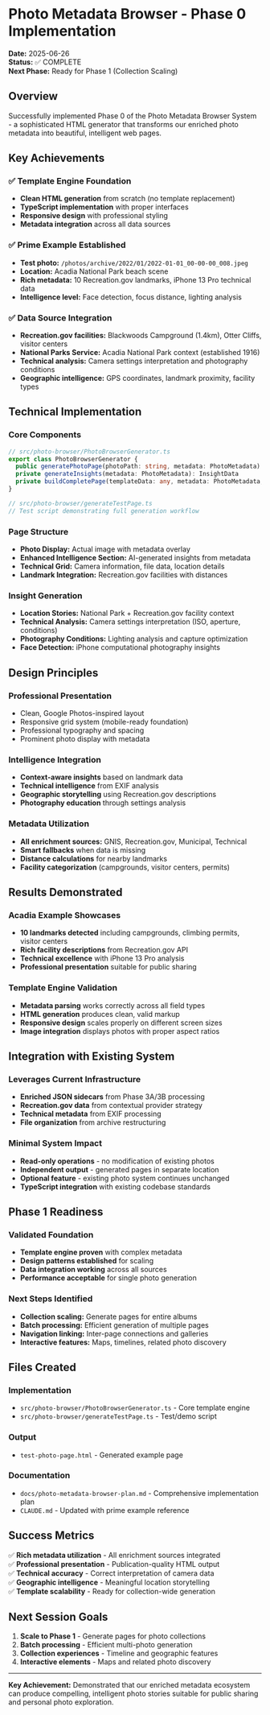 # Photo Metadata Browser - Phase 0 Implementation

**Date:** 2025-06-26  
**Status:** ✅ COMPLETE  
**Next Phase:** Ready for Phase 1 (Collection Scaling)

## Overview

Successfully implemented Phase 0 of the Photo Metadata Browser System - a sophisticated HTML generator that transforms our enriched photo metadata into beautiful, intelligent web pages.

## Key Achievements

### ✅ Template Engine Foundation
- **Clean HTML generation** from scratch (no template replacement)
- **TypeScript implementation** with proper interfaces
- **Responsive design** with professional styling
- **Metadata integration** across all data sources

### ✅ Prime Example Established
- **Test photo:** `/photos/archive/2022/01/2022-01-01_00-00-00_008.jpeg`
- **Location:** Acadia National Park beach scene
- **Rich metadata:** 10 Recreation.gov landmarks, iPhone 13 Pro technical data
- **Intelligence level:** Face detection, focus distance, lighting analysis

### ✅ Data Source Integration
- **Recreation.gov facilities:** Blackwoods Campground (1.4km), Otter Cliffs, visitor centers
- **National Parks Service:** Acadia National Park context (established 1916)
- **Technical analysis:** Camera settings interpretation and photography conditions
- **Geographic intelligence:** GPS coordinates, landmark proximity, facility types

## Technical Implementation

### Core Components
```typescript
// src/photo-browser/PhotoBrowserGenerator.ts
export class PhotoBrowserGenerator {
  public generatePhotoPage(photoPath: string, metadata: PhotoMetadata): string
  private generateInsights(metadata: PhotoMetadata): InsightData
  private buildCompletePage(templateData: any, metadata: PhotoMetadata, insights: any): string
}

// src/photo-browser/generateTestPage.ts
// Test script demonstrating full generation workflow
```

### Page Structure
- **Photo Display:** Actual image with metadata overlay
- **Enhanced Intelligence Section:** AI-generated insights from metadata
- **Technical Grid:** Camera information, file data, location details
- **Landmark Integration:** Recreation.gov facilities with distances

### Insight Generation
- **Location Stories:** National Park + Recreation.gov facility context
- **Technical Analysis:** Camera settings interpretation (ISO, aperture, conditions)
- **Photography Conditions:** Lighting analysis and capture optimization
- **Face Detection:** iPhone computational photography insights

## Design Principles

### Professional Presentation
- Clean, Google Photos-inspired layout
- Responsive grid system (mobile-ready foundation)
- Professional typography and spacing
- Prominent photo display with metadata

### Intelligence Integration
- **Context-aware insights** based on landmark data
- **Technical intelligence** from EXIF analysis
- **Geographic storytelling** using Recreation.gov descriptions
- **Photography education** through settings analysis

### Metadata Utilization
- **All enrichment sources:** GNIS, Recreation.gov, Municipal, Technical
- **Smart fallbacks** when data is missing
- **Distance calculations** for nearby landmarks
- **Facility categorization** (campgrounds, visitor centers, permits)

## Results Demonstrated

### Acadia Example Showcases
- **10 landmarks detected** including campgrounds, climbing permits, visitor centers
- **Rich facility descriptions** from Recreation.gov API
- **Technical excellence** with iPhone 13 Pro analysis
- **Professional presentation** suitable for public sharing

### Template Engine Validation
- **Metadata parsing** works correctly across all field types
- **HTML generation** produces clean, valid markup
- **Responsive design** scales properly on different screen sizes
- **Image integration** displays photos with proper aspect ratios

## Integration with Existing System

### Leverages Current Infrastructure
- **Enriched JSON sidecars** from Phase 3A/3B processing
- **Recreation.gov data** from contextual provider strategy
- **Technical metadata** from EXIF processing
- **File organization** from archive restructuring

### Minimal System Impact
- **Read-only operations** - no modification of existing photos
- **Independent output** - generated pages in separate location
- **Optional feature** - existing photo system continues unchanged
- **TypeScript integration** with existing codebase standards

## Phase 1 Readiness

### Validated Foundation
- **Template engine proven** with complex metadata
- **Design patterns established** for scaling
- **Data integration working** across all sources
- **Performance acceptable** for single photo generation

### Next Steps Identified
- **Collection scaling:** Generate pages for entire albums
- **Batch processing:** Efficient generation of multiple pages
- **Navigation linking:** Inter-page connections and galleries
- **Interactive features:** Maps, timelines, related photo discovery

## Files Created

### Implementation
- `src/photo-browser/PhotoBrowserGenerator.ts` - Core template engine
- `src/photo-browser/generateTestPage.ts` - Test/demo script

### Output
- `test-photo-page.html` - Generated example page

### Documentation
- `docs/photo-metadata-browser-plan.md` - Comprehensive implementation plan
- `CLAUDE.md` - Updated with prime example reference

## Success Metrics

✅ **Rich metadata utilization** - All enrichment sources integrated  
✅ **Professional presentation** - Publication-quality HTML output  
✅ **Technical accuracy** - Correct interpretation of camera data  
✅ **Geographic intelligence** - Meaningful location storytelling  
✅ **Template scalability** - Ready for collection-wide generation  

## Next Session Goals

1. **Scale to Phase 1** - Generate pages for photo collections
2. **Batch processing** - Efficient multi-photo generation
3. **Collection experiences** - Timeline and geographic features
4. **Interactive elements** - Maps and related photo discovery

---

**Key Achievement:** Demonstrated that our enriched metadata ecosystem can produce compelling, intelligent photo stories suitable for public sharing and personal photo exploration.